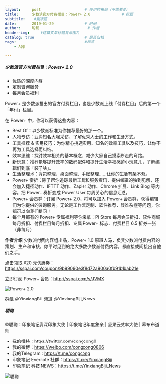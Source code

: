 ```yaml
---
layout:     post                    # 使用的布局（不需要改）
title:      少数派官方付费栏目：Power+ 2.0              # 标题 
subtitle:    #副标题
date:       2019-01-29              # 时间
author:     聪聪                      # 作者
header-img:     #这篇文章标题背景图片
catalog: true                       # 是否归档
tags:                               #标签
    - App

---
```


##### 少数派官方付费栏目：Power+ 2.0

* 优质的深度内容
* 定制咨询服务
* 每月会员福利

Power+ 是少数派推出的官方付费栏目，也是少数派上线「付费栏目」后的第一个「年付」栏目。

在 Power+ 中，你可以获得这些内容：
* Best Of：以少数派标准为你推荐最好的那一个。
* 人物专访：业内知名大咖采访，了解优秀人士的工作和生活方式。
* 工具推荐 & 实用技巧：为你精心挑选实用、知名的效率工具以及技巧，让你不再为工具选择而纠结。
* 效率思维：探讨效率相关的基本概念，减少大家自己摸索所走的弯路。
* 新玩意：推荐能够提升效率的数码配件和提升生活幸福感的小玩意儿，了解编辑们到底「装了啥」。
* 生活整理术：背包整理、桌面整理、手账整理……让你的生活有条不紊。
* Power+ 奏折：除了帮你追踪最新工具和服务资讯，提供编辑的独到见解，还会加入捷径动作、IFTTT 动作、Zapier 动作、Chrome 扩展、Link Blog 等内容。把 Power+ 奏折变成 Power User 每周关心的信息汇总。
* Power+ 会员群：订阅 Power+ 2.0，将可以加入 Power+ 会员群，获得编辑们为你提供的咨询服务。无论是工作流定制、软件推荐、疑难杂症等问题，你都可以向我们提问！
* 每个月都有的 Power+ 专属福利等你来拿：Pi Store 每月会员折扣、软件商城每月折扣、付费栏目每月折扣、专属 Power+ 标志、付费栏目 6.5 折券一张（非每月）

**作者介绍**
少数派付费内容组出品，Power+ 1.0 原班人马，负责少数派付费内容的策划、生产和审核。你平时见到的绝大多数少数派付费内容，都直接或间接出自他们之手。

点击领取 ¥20 元优惠劵：<https://sspai.com/coupon/9b99090e3f8d72a900a0fb91b1bab21e>

立即订阅 Power+ 会员：<http://sspai.com/s/JVMX>

![Power+ 2.0](https://i.v2ex.co/GDbq1f98.jpeg)

群组 @YinxiangBiji
频道 @YinxiangBiji_News

##### 聪聪
&copy;聪聪：印象笔记资深印象大使 | 印象笔记年度象亲 | 坚果云效率大使 | 幕布布道师

* 我的推特：<https://twitter.com/congcong0><br>
* 我的微博：<https://weibo.com/congcong0806><br>
* 我的Telegram：<https://t.me/congcong><br>
* 印象笔记 Evernote 社群：<https://t.me/YinxiangBiji><br>
* 印象笔记 科技 NEWS：<https://t.me/YinxiangBiji_News>

![聪聪](https://i.v2ex.co/3wc207g5.png)